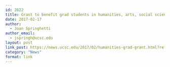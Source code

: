 ```yaml
---
id: 2622
title: Grant to benefit grad students in humanities, arts, social sciences
date: 2017-02-17
author:
  - Joan Springhetti
author_email:
  - jspringh@ucsc.edu
layout: post
link_post: https://news.ucsc.edu/2017/02/humanities-grad-grant.html?ref=recent
category: "News"
format: link
---
```

